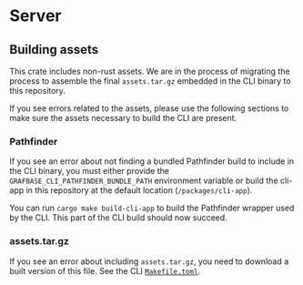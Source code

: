 # Server

## Building assets

This crate includes non-rust assets. We are in the process of migrating the
process to assemble the final `assets.tar.gz` embedded in the CLI binary to
this repository.

If you see errors related to the assets, please use the following sections to
make sure the assets necessary to build the CLI are present.

### Pathfinder

If you see an error about not finding a bundled Pathfinder build to include in
the CLI binary, you must either provide the
`GRAFBASE_CLI_PATHFINDER_BUNDLE_PATH` environment variable or build the cli-app
in this repository at the default location (`/packages/cli-app`).

You can run `cargo make build-cli-app` to build the Pathfinder wrapper used by
the CLI. This part of the CLI build should now succeed.

### assets.tar.gz

If you see an error about including `assets.tar.gz`, you need to download a
built version of this file. See the CLI [`Makefile.toml`](../../Makefile.toml).
